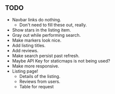 ## TODO

* Navbar links do nothing.
    * Don't need to fill these out, really.
* Show stars in the listing item.
* Gray out while performing search.
* Make markers look nice.
* Add listing titles.
* Add reviews.
* Make search persist past refresh.
* Maybe API Key for staticmaps is not being used?
* Make more responsive.
* Listing page!
    * Details of the listing.
    * Reviews from users.
    * Table for request
